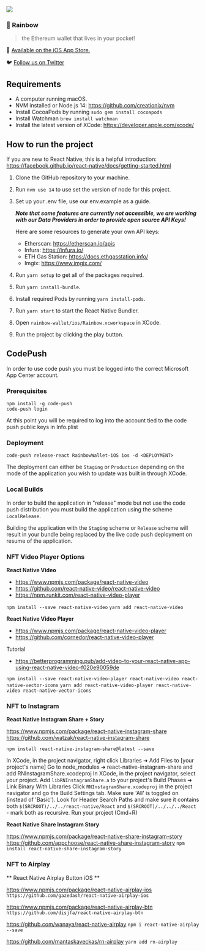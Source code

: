 ![](https://pbs.twimg.com/profile_banners/1103191459409420288/1573207178/1500x500)

### 🌈️ Rainbow

> the Ethereum wallet that lives in your pocket!

📲️ [Available on the iOS App Store.](https://apps.apple.com/us/app/rainbow-ethereum-wallet/id1457119021)

🐦️ [Follow us on Twitter](https://twitter.com/rainbowdotme)

## Requirements

- A computer running macOS.
- NVM installed or Node.js 14: https://github.com/creationix/nvm
- Install CocoaPods by running `sudo gem install cocoapods`
- Install Watchman `brew install watchman`
- Install the latest version of XCode: https://developer.apple.com/xcode/

## How to run the project

If you are new to React Native, this is a helpful introduction: https://facebook.github.io/react-native/docs/getting-started.html

1. Clone the GitHub repository to your machine.

2. Run `nvm use 14` to use set the version of node for this project.

3. Set up your .env file, use our env.example as a guide.

   **_Note that some features are currently not accessible, we are working with our Data Providers in order to provide open source API Keys!_**

   Here are some resources to generate your own API keys:

   - Etherscan: https://etherscan.io/apis
   - Infura: https://infura.io/
   - ETH Gas Station: https://docs.ethgasstation.info/
   - Imgix: https://www.imgix.com/

4. Run `yarn setup` to get all of the packages required.

5. Run `yarn install-bundle`.

6. Install required Pods by running `yarn install-pods`.

7. Run `yarn start` to start the React Native Bundler.

8. Open `rainbow-wallet/ios/Rainbow.xcworkspace` in XCode.

9. Run the project by clicking the play button.

## CodePush

In order to use code push you must be logged into the correct Microsoft App Center account.

### Prerequisites

```
npm install -g code-push
code-push login
```

At this point you will be required to log into the account tied to the code push public keys in Info.plist

### Deployment

```
code-push release-react RainbowWallet-iOS ios -d <DEPLOYMENT>
```

The deployment can either be `Staging` or `Production` depending on the mode of the application you wish to update was built in through XCode.

### Local Builds

In order to build the application in "release" mode but not use the code push distribution you must build the application using the scheme `LocalRelease`.

Building the application with the `Staging` scheme or `Release` scheme will result in your bundle being replaced by the live code push deployment on resume of the application.

### NFT Video Player Options

**React Native Video**

- <https://www.npmjs.com/package/react-native-video>
- <https://github.com/react-native-video/react-native-video>
- <https://npm.runkit.com/react-native-video-player>

`npm install --save react-native-video`
`yarn add react-native-video`

**React Native Video Player**

- <https://www.npmjs.com/package/react-native-video-player>
- <https://github.com/cornedor/react-native-video-player>

Tutorial
- <https://betterprogramming.pub/add-video-to-your-react-native-app-using-react-native-video-f020e90059de>

`npm install --save react-native-video-player react-native-video react-native-vector-icons`
`yarn add react-native-video-player react-native-video react-native-vector-icons`

### NFT to Instagram

**React Native Instagram Share + Story**

<https://www.npmjs.com/package/react-native-instagram-share>
<https://github.com/watzak/react-native-instagram-share>

`npm install react-native-instagram-share@latest --save`

In XCode, in the project navigator, right click Libraries ➜ Add Files to [your project's name]
Go to node_modules ➜ react-native-instagram-share and add RNInstagramShare.xcodeproj
In XCode, in the project navigator, select your project. Add `libRNInstagramShare.a` to your project's Build Phases ➜ Link Binary With Libraries
Click `RNInstagramShare.xcodeproj` in the project navigator and go the Build Settings tab. Make sure 'All' is toggled on (instead of 'Basic'). Look for Header Search Paths and make sure it contains both `$(SRCROOT)/../../react-native/React` and `$(SRCROOT)/../../../React` - mark both as recursive.
Run your project (Cmd+R)

**React Native Share Instagram Story**

<https://www.npmjs.com/package/react-native-share-instagram-story>
<https://github.com/appchoose/react-native-share-instagram-story>
`npm install react-native-share-instagram-story`


### NFT to Airplay

** React Native Airplay Button iOS **

<https://www.npmjs.com/package/react-native-airplay-ios>
`https://github.com/gazedash/react-native-airplay-ios`

<https://www.npmjs.com/package/react-native-airplay-btn>
`https://github.com/disjfa/react-native-airplay-btn`

<https://github.com/wanaya/react-native-airplay>
`npm i react-native-airplay --save`

<https://github.com/mantaskaveckas/rn-airplay>
`yarn add rn-airplay`
